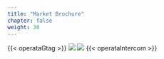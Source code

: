 ```yaml
---
title: "Market Brochure"
chapter: false
weight: 30
---
```

{{< operataGtag >}}
<a href="https://operata.com/assets/shared_assets/operata-market-brochure.pdf" target="_blank"><img src="/images/market_brochure_page1.png"></a>
<a href="https://operata.com/assets/shared_assets/operata-market-brochure.pdf" target="_blank"><img src="/images/market_brochure_page2.png"></a>
{{< operataIntercom >}}